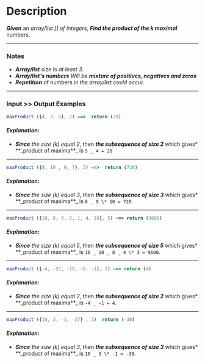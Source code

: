 # Description

**_Given_** an _array/list [] of integers_, **_Find the product of the k maximal_** numbers.

---

### Notes

- **_Array/list_** size is _at least 3_.
- **_Array/list's numbers_** _Will be_ **_mixture of positives, negatives and zeros_**
- **_Repetition_** of numbers in _the array/list could occur_.

---

### Input >> Output Examples

```js
maxProduct ({4, 3, 5}, 2) ==>  return (20)
```

#### _Explanation_:

- **_Since_** _the size (k) equal 2_, then **_the subsequence of size 2_** which gives* \*\*\_product of maxima*\*_ is `5 _ 4 = 20`

---

```js
maxProduct ({8, 10 , 9, 7}, 3) ==>  return (720)
```

#### _Explanation_:

- **_Since_** _the size (k) equal 3_, then **_the subsequence of size 3_** which gives* \*\*\_product of maxima*\*_ is `8 _ 9 \* 10 = 720`.

---

```js
maxProduct ({10, 8, 3, 2, 1, 4, 10}, 5) ==> return (9600)
```

#### _Explanation_:

- **_Since_** _the size (k) equal 5_, then **_the subsequence of size 5_** which gives* \*\*\_product of maxima*\*_ is `10 _ 10 _ 8 _ 4 \* 3 = 9600`.

---

```js
maxProduct ({-4, -27, -15, -6, -1}, 2) ==> return (4)
```

#### _Explanation_:

- **_Since_** _the size (k) equal 2_, then **_the subsequence of size 2_** which gives* \*\*\_product of maxima*\*_ is `-4 _ -1 = 4`.

---

```js
maxProduct ({10, 3, -1, -27} , 3)  return (-30)
```

#### _Explanation_:

- **_Since_** _the size (k) equal 3_, then **_the subsequence of size 3_** which gives* \*\*\_product of maxima*\*_ is `10 _ 3 \* -1 = -30`.
